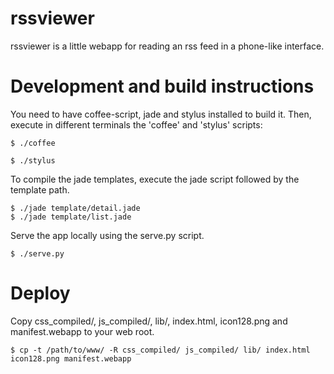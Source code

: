 # rssviewer

rssviewer is a little webapp for reading an rss feed in a phone-like interface.

# Development and build instructions

You need to have coffee-script, jade and stylus installed to build it.
Then, execute in different terminals the 'coffee' and 'stylus' scripts:

    $ ./coffee

    $ ./stylus

To compile the jade templates, execute the jade script followed by the template path.

    $ ./jade template/detail.jade
    $ ./jade template/list.jade

Serve the app locally using the serve.py script.

    $ ./serve.py

# Deploy

Copy css_compiled/, js_compiled/, lib/, index.html, icon128.png and manifest.webapp to your web root.

    $ cp -t /path/to/www/ -R css_compiled/ js_compiled/ lib/ index.html icon128.png manifest.webapp
